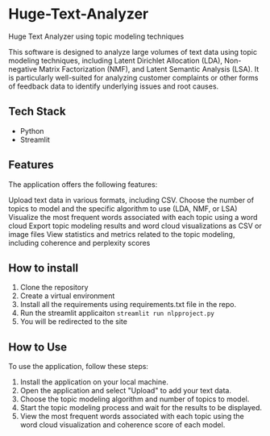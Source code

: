 # Huge-Text-Analyzer
Huge Text Analyzer using topic modeling techniques

This software is designed to analyze large volumes of text data using topic modeling techniques, including Latent Dirichlet Allocation (LDA), Non-negative Matrix Factorization (NMF), and Latent Semantic Analysis (LSA). It is particularly well-suited for analyzing customer complaints or other forms of feedback data to identify underlying issues and root causes.

## Tech Stack
* Python
* Streamlit

## Features

The application offers the following features:

Upload text data in various formats, including CSV.
Choose the number of topics to model and the specific algorithm to use (LDA, NMF, or LSA)
Visualize the most frequent words associated with each topic using a word cloud
Export topic modeling results and word cloud visualizations as CSV or image files
View statistics and metrics related to the topic modeling, including coherence and perplexity scores

## How to install

1. Clone the repository
2. Create a virtual environment
3. Install all the requirements using requirements.txt file in the repo.
4. Run the streamlit applicaiton 
` streamlit run nlpproject.py `
5. You will be redirected to the site

## How to Use

To use the application, follow these steps:

1. Install the application on your local machine.
2. Open the application and select "Upload" to add your text data.
3. Choose the topic modeling algorithm and number of topics to model.
4. Start the topic modeling process and wait for the results to be displayed.
5. View the most frequent words associated with each topic using the word cloud visualization and coherence score of each model.





